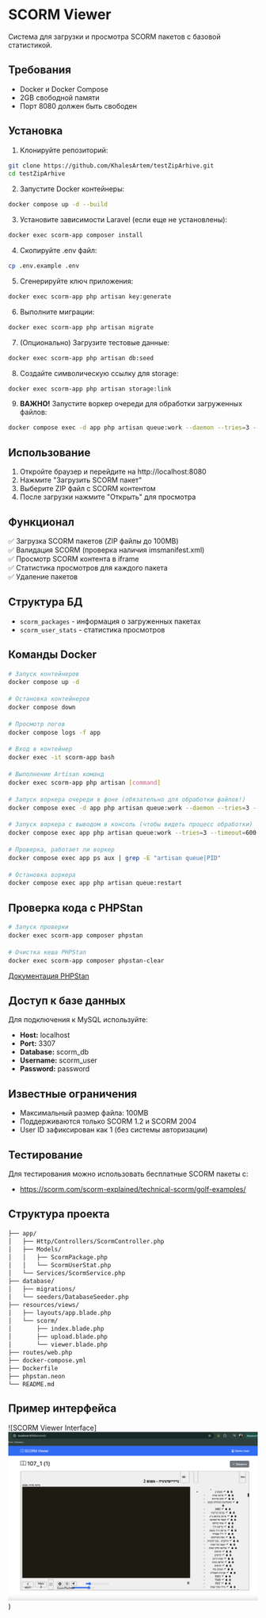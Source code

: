 # SCORM Viewer

Система для загрузки и просмотра SCORM пакетов с базовой статистикой.

## Требования

- Docker и Docker Compose
- 2GB свободной памяти
- Порт 8080 должен быть свободен

## Установка

1. Клонируйте репозиторий:
```bash
git clone https://github.com/KhalesArtem/testZipArhive.git
cd testZipArhive
```

2. Запустите Docker контейнеры:
```bash
docker compose up -d --build
```

3. Установите зависимости Laravel (если еще не установлены):
```bash
docker exec scorm-app composer install
```

4. Скопируйте .env файл:
```bash
cp .env.example .env
```

5. Сгенерируйте ключ приложения:
```bash
docker exec scorm-app php artisan key:generate
```

6. Выполните миграции:
```bash
docker exec scorm-app php artisan migrate
```

7. (Опционально) Загрузите тестовые данные:
```bash
docker exec scorm-app php artisan db:seed
```

8. Создайте символическую ссылку для storage:
```bash
docker exec scorm-app php artisan storage:link
```

9. **ВАЖНО!** Запустите воркер очереди для обработки загруженных файлов:
```bash
docker compose exec -d app php artisan queue:work --daemon --tries=3 --timeout=600
```

## Использование

1. Откройте браузер и перейдите на http://localhost:8080
2. Нажмите "Загрузить SCORM пакет"
3. Выберите ZIP файл с SCORM контентом
4. После загрузки нажмите "Открыть" для просмотра

## Функционал

✅ Загрузка SCORM пакетов (ZIP файлы до 100MB)  
✅ Валидация SCORM (проверка наличия imsmanifest.xml)  
✅ Просмотр SCORM контента в iframe  
✅ Статистика просмотров для каждого пакета  
✅ Удаление пакетов  

## Структура БД

- `scorm_packages` - информация о загруженных пакетах
- `scorm_user_stats` - статистика просмотров

## Команды Docker

```bash
# Запуск контейнеров
docker compose up -d

# Остановка контейнеров
docker compose down

# Просмотр логов
docker compose logs -f app

# Вход в контейнер
docker exec -it scorm-app bash

# Выполнение Artisan команд
docker exec scorm-app php artisan [command]

# Запуск воркера очереди в фоне (обязательно для обработки файлов!)
docker compose exec -d app php artisan queue:work --daemon --tries=3 --timeout=600

# Запуск воркера с выводом в консоль (чтобы видеть процесс обработки)
docker compose exec app php artisan queue:work --tries=3 --timeout=600

# Проверка, работает ли воркер
docker compose exec app ps aux | grep -E "artisan queue|PID"

# Остановка воркера
docker compose exec app php artisan queue:restart
```

## Проверка кода с PHPStan

```bash
# Запуск проверки
docker exec scorm-app composer phpstan

# Очистка кеша PHPStan
docker exec scorm-app composer phpstan-clear
```

[Документация PHPStan](https://phpstan.org/user-guide/getting-started)

## Доступ к базе данных

Для подключения к MySQL используйте:
- **Host:** localhost
- **Port:** 3307
- **Database:** scorm_db
- **Username:** scorm_user
- **Password:** password

## Известные ограничения

- Максимальный размер файла: 100MB
- Поддерживаются только SCORM 1.2 и SCORM 2004
- User ID зафиксирован как 1 (без системы авторизации)

## Тестирование

Для тестирования можно использовать бесплатные SCORM пакеты с:
- https://scorm.com/scorm-explained/technical-scorm/golf-examples/

## Структура проекта

```
├── app/
│   ├── Http/Controllers/ScormController.php
│   ├── Models/
│   │   ├── ScormPackage.php
│   │   └── ScormUserStat.php
│   └── Services/ScormService.php
├── database/
│   ├── migrations/
│   └── seeders/DatabaseSeeder.php
├── resources/views/
│   ├── layouts/app.blade.php
│   └── scorm/
│       ├── index.blade.php
│       ├── upload.blade.php
│       └── viewer.blade.php
├── routes/web.php
├── docker-compose.yml
├── Dockerfile
├── phpstan.neon
└── README.md
```

## Пример интерфейса

![SCORM Viewer Interface]![img1.png](img1.png))